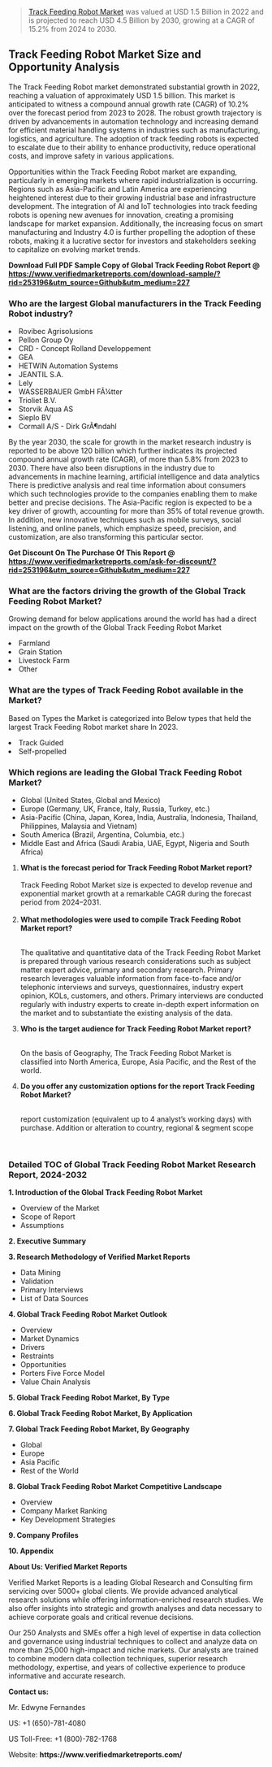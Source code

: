 <blockquote><p><p><a href="https://www.verifiedmarketreports.com/download-sample/?rid=253196&utm_source=Github&utm_medium=227" target="_blank">Track Feeding Robot Market</a> was valued at USD 1.5 Billion in 2022 and is projected to reach USD 4.5 Billion by 2030, growing at a CAGR of 15.2% from 2024 to 2030.</p></blockquote><p><h2>Track Feeding Robot Market Size and Opportunity Analysis</h2><p>The Track Feeding Robot market demonstrated substantial growth in 2022, reaching a valuation of approximately USD 1.5 billion. This market is anticipated to witness a compound annual growth rate (CAGR) of 10.2% over the forecast period from 2023 to 2028. The robust growth trajectory is driven by advancements in automation technology and increasing demand for efficient material handling systems in industries such as manufacturing, logistics, and agriculture. The adoption of track feeding robots is expected to escalate due to their ability to enhance productivity, reduce operational costs, and improve safety in various applications.</p><p>Opportunities within the Track Feeding Robot market are expanding, particularly in emerging markets where rapid industrialization is occurring. Regions such as Asia-Pacific and Latin America are experiencing heightened interest due to their growing industrial base and infrastructure development. The integration of AI and IoT technologies into track feeding robots is opening new avenues for innovation, creating a promising landscape for market expansion. Additionally, the increasing focus on smart manufacturing and Industry 4.0 is further propelling the adoption of these robots, making it a lucrative sector for investors and stakeholders seeking to capitalize on evolving market trends.</p></p><p class=""><strong>Download Full PDF Sample Copy of Global Track Feeding Robot Report @ <a href="https://www.verifiedmarketreports.com/download-sample/?rid=253196&amp;utm_source=Github&amp;utm_medium=227" target="_blank">https://www.verifiedmarketreports.com/download-sample/?rid=253196&amp;utm_source=Github&amp;utm_medium=227</a></strong></p><h3 id="" class="">Who are the largest Global manufacturers in the Track Feeding Robot industry?</h3><p><li>Rovibec Agrisolusions</li><li> Pellon Group Oy</li><li> CRD - Concept Rolland Developpement</li><li> GEA</li><li> HETWIN Automation Systems</li><li> JEANTIL S.A.</li><li> Lely</li><li> WASSERBAUER GmbH FÃ¼tter</li><li> Trioliet B.V.</li><li> Storvik Aqua AS</li><li> Sieplo BV</li><li> Cormall A/S - Dirk GrÃ¶ndahl</li></p><div class=""><div class="" dir="" data-message-author-role="" data-message-id="" data-message-model-slug=""><div class=""><div class=""><div class=""><div class="" dir="" data-message-author-role="" data-message-id="" data-message-model-slug=""><div class=""><div class=""><p>By the year 2030, the scale for growth in the market research industry is reported to be above 120 billion which further indicates its projected compound annual growth rate (CAGR), of more than 5.8% from 2023 to 2030. There have also been disruptions in the industry due to advancements in machine learning, artificial intelligence and data analytics There is predictive analysis and real time information about consumers which such technologies provide to the companies enabling them to make better and precise decisions. The Asia-Pacific region is expected to be a key driver of growth, accounting for more than 35% of total revenue growth. In addition, new innovative techniques such as mobile surveys, social listening, and online panels, which emphasize speed, precision, and customization, are also transforming this particular sector.</p><p><strong>Get Discount On The Purchase Of This Report @&nbsp; <a href="https://www.verifiedmarketreports.com/ask-for-discount/?rid=253196&amp;utm_source=Github&amp;utm_medium=227" target="_blank">https://www.verifiedmarketreports.com/ask-for-discount/?rid=253196&amp;utm_source=Github&amp;utm_medium=227</a></strong></p></div></div></div></div></div></div></div></div><h3 id="" class="">What are the factors driving the growth of the Global Track Feeding Robot Market?</h3><p id="" class="">Growing demand for below applications around the world has had a direct impact on the growth of the Global Track Feeding Robot Market</p><p id="" class=""><li>Farmland</li><li> Grain Station</li><li> Livestock Farm</li><li> Other</li></p><h3 id="" class="">What are the types of Track Feeding Robot available in the Market?</h3><p id="" class="">Based on Types the Market is categorized into Below types that held the largest Track Feeding Robot market share In 2023.</p><p id="" class=""><li>Track Guided</li><li> Self-propelled</li></p><h3 id="" class="">Which regions are leading the Global Track Feeding Robot Market?</h3><ul><li>Global (United States, Global and Mexico)</li><li>Europe (Germany, UK, France, Italy, Russia, Turkey, etc.)</li><li>Asia-Pacific (China, Japan, Korea, India, Australia, Indonesia, Thailand, Philippines, Malaysia and Vietnam)</li><li>South America (Brazil, Argentina, Columbia, etc.)</li><li>Middle East and Africa (Saudi Arabia, UAE, Egypt, Nigeria and South Africa)</li></ul><p><ol><li><strong>What is the forecast period for Track Feeding Robot Market report?<br /></strong><br /><span data-sheets-root="1" data-sheets-value="{&quot;1&quot;:2,&quot;2&quot;:&quot;XXXX size is expected to develop revenue and exponential market growth at a remarkable CAGR during the forecast period from 2024&ndash;2030.&quot;}" data-sheets-userformat="{&quot;2&quot;:12674,&quot;4&quot;:{&quot;1&quot;:2,&quot;2&quot;:16776960},&quot;10&quot;:2,&quot;11&quot;:0,&quot;15&quot;:&quot;Arial&quot;,&quot;16&quot;:12}">Track Feeding Robot Market size is expected to develop revenue and exponential market growth at a remarkable CAGR during the forecast period from 2024&ndash;2031.</span><br /><br /></li><li><strong>What methodologies were used to compile Track Feeding Robot Market report?<br /><br /></strong><p>The qualitative and quantitative data of the&nbsp;Track Feeding Robot Market is prepared through various research considerations such as subject matter expert advice, primary and secondary research. Primary research leverages valuable information from face-to-face and/or telephonic interviews and surveys, questionnaires, industry expert opinion, KOLs, customers, and others. Primary interviews are conducted regularly with industry experts to create in-depth expert information on the market and to substantiate the existing analysis of the data.&nbsp;</p></li><li><strong>Who is the target audience for Track Feeding Robot Market report?<br /><br /></strong><p>On the basis of Geography, The&nbsp;Track Feeding Robot Market is classified into North America, Europe, Asia Pacific, and the Rest of the world.</p></li><li><strong>Do you offer any customization options for the report Track Feeding Robot Market?<br /><br /></strong><p>report customization (equivalent up to 4 analyst&rsquo;s working days) with purchase. Addition or alteration to country, regional &amp; segment scope</p><p>&nbsp;</p></li></ol></p><h3 id="" class="">Detailed TOC of Global Track Feeding Robot Market Research Report, 2024-2032</h3><p id="" class=""><strong>1. Introduction of the Global Track Feeding Robot Market</strong></p><ul><li>Overview of the Market</li><li>Scope of Report</li><li>Assumptions</li></ul><p id="" class=""><strong>2. Executive Summary</strong></p><p id="" class=""><strong>3. Research Methodology of&nbsp;Verified Market Reports</strong></p><ul><li>Data Mining</li><li>Validation</li><li>Primary Interviews</li><li>List of Data Sources</li></ul><p id="" class=""><strong>4. Global Track Feeding Robot Market Outlook</strong></p><ul><li>Overview</li><li>Market Dynamics</li><li>Drivers</li><li>Restraints</li><li>Opportunities</li><li>Porters Five Force Model</li><li>Value Chain Analysis</li></ul><p id="" class=""><strong>5. Global Track Feeding Robot Market, By&nbsp;Type</strong></p><p id="" class=""><strong>6. Global Track Feeding Robot Market, By Application</strong></p><p id="" class=""><strong>7. Global Track Feeding Robot Market, By Geography</strong></p><ul><li>Global</li><li>Europe</li><li>Asia Pacific</li><li>Rest of the World</li></ul><p id="" class=""><strong>8. Global Track Feeding Robot Market Competitive Landscape</strong></p><ul><li>Overview</li><li>Company Market Ranking</li><li>Key Development Strategies</li></ul><p id="" class=""><strong>9. Company Profiles</strong></p><p id="" class=""><strong>10. Appendix</strong></p><p id="" class=""><strong>About Us: Verified Market Reports</strong></p><p id="" class="">Verified Market Reports is a leading Global Research and Consulting firm servicing over 5000+ global clients. We provide advanced analytical research solutions while offering information-enriched research studies. We also offer insights into strategic and growth analyses and data necessary to achieve corporate goals and critical revenue decisions.</p><p id="" class="">Our 250 Analysts and SMEs offer a high level of expertise in data collection and governance using industrial techniques to collect and analyze data on more than 25,000 high-impact and niche markets. Our analysts are trained to combine modern data collection techniques, superior research methodology, expertise, and years of collective experience to produce informative and accurate research.</p><p id="" class=""><strong>Contact us:</strong></p><p id="" class="">Mr. Edwyne Fernandes</p><p id="" class="">US: +1 (650)-781-4080</p><p id="" class="">US Toll-Free: +1 (800)-782-1768</p><p id="" class="">Website: <a target="" data-test-app-aware-link=""><strong>https://www.verifiedmarketreports.com/</strong></a></p>

